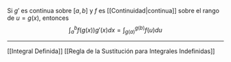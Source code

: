 Si $g'$ es continua sobre $[a,b]$ y $f$ es [[Continuidad|continua]] sobre el rango de $u=g(x)$, entonces $$\int_a^b{f(g(x))g'(x)dx}=\int_{g(a)}^{g(b)}{f(u)}du$$
***
[[Integral Definida]]
[[Regla de la Sustitución para Integrales Indefinidas]]